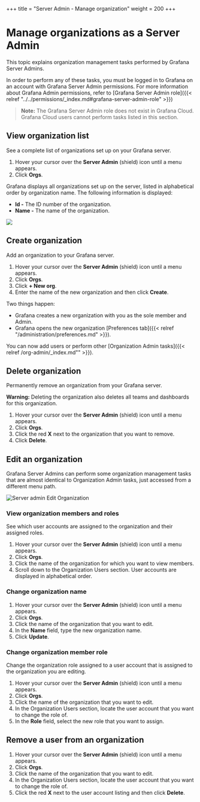 +++
title = "Server Admin - Manage organization"
weight = 200
+++

# Manage organizations as a Server Admin

This topic explains organization management tasks performed by Grafana Server Admins.

In order to perform any of these tasks, you must be logged in to Grafana on an account with Grafana Server Admin permissions. For more information about Grafana Admin permissions, refer to [Grafana Server Admin role]({{< relref "../../permissions/_index.md#grafana-server-admin-role" >}})

> **Note:** The Grafana Server Admin role does not exist in Grafana Cloud. Grafana Cloud users cannot perform tasks listed in this section.

## View organization list

See a complete list of organizations set up on your Grafana server.

1. Hover your cursor over the **Server Admin** (shield) icon until a menu appears.
1. Click **Orgs**.

Grafana displays all organizations set up on the server, listed in alphabetical order by organization name. The following information is displayed:
- **Id -** The ID number of the organization.
- **Name -** The name of the organization.

<img src="/img/docs/manage-users/server-org-list-7-3.png" max-width="1200px">

## Create organization

Add an organization to your Grafana server.

1. Hover your cursor over the **Server Admin** (shield) icon until a menu appears.
1. Click **Orgs**.
1. Click **+ New org**.
1. Enter the name of the new organization and then click **Create**.

Two things happen:
- Grafana creates a new organization with you as the sole member and Admin.
- Grafana opens the new organization [Preferences tab]({{< relref "/administration/preferences.md" >}}).

You can now add users or perform other [Organization Admin tasks]({{< relref /org-admin/_index.md"" >}}).

## Delete organization

Permanently remove an organization from your Grafana server.

**Warning:** Deleting the organization also deletes all teams and dashboards for this organization.

1. Hover your cursor over the **Server Admin** (shield) icon until a menu appears.
1. Click **Orgs**.
1. Click the red **X** next to the organization that you want to remove.
1. Click **Delete**.

## Edit an organization

Grafana Server Admins can perform some organization management tasks that are almost identical to Organization Admin tasks, just accessed from a different menu path.

![Server admin Edit Organization](/img/docs/manage-users/server-admin-edit-org-7-3.png)

### View organization members and roles

See which user accounts are assigned to the organization and their assigned roles.

1. Hover your cursor over the **Server Admin** (shield) icon until a menu appears.
1. Click **Orgs**.
1. Click the name of the organization for which you want to view members.
1. Scroll down to the Organization Users section. User accounts are displayed in alphabetical order.

### Change organization name

1. Hover your cursor over the **Server Admin** (shield) icon until a menu appears.
1. Click **Orgs**.
1. Click the name of the organization that you want to edit.
1. In the **Name** field, type the new organization name.
1. Click **Update**.

### Change organization member role

Change the organization role assigned to a user account that is assigned to the organization you are editing.

1. Hover your cursor over the **Server Admin** (shield) icon until a menu appears.
1. Click **Orgs**.
1. Click the name of the organization that you want to edit.
1. In the Organization Users section, locate the user account that you want to change the role of.
1. In the **Role** field, select the new role that you want to assign.

## Remove a user from an organization

1. Hover your cursor over the **Server Admin** (shield) icon until a menu appears.
1. Click **Orgs**.
1. Click the name of the organization that you want to edit.
1. In the Organization Users section, locate the user account that you want to change the role of.
1. Click the red **X** next to the user account listing and then click **Delete**.